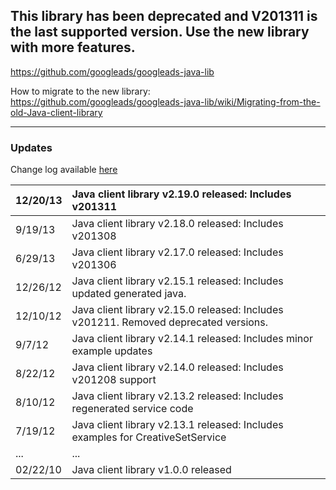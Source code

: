 ## This library has been deprecated and V201311 is the last supported version. Use the new library with more features. ##
https://github.com/googleads/googleads-java-lib

How to migrate to the new library: https://github.com/googleads/googleads-java-lib/wiki/Migrating-from-the-old-Java-client-library


---



### Updates ###

Change log available [here](http://google-api-dfp-java.googlecode.com/svn/trunk/ChangeLog)

|12/20/13 | Java client library v2.19.0 released: Includes v201311|
|:--------|:------------------------------------------------------|
|9/19/13  | Java client library v2.18.0 released: Includes v201308|
|6/29/13  | Java client library v2.17.0 released: Includes v201306|
|12/26/12 | Java client library v2.15.1 released: Includes updated generated java.|
|12/10/12 | Java client library v2.15.0 released: Includes v201211. Removed deprecated versions.|
|9/7/12   | Java client library v2.14.1 released: Includes minor example updates|
|8/22/12  | Java client library v2.14.0 released: Includes v201208 support|
|8/10/12  | Java client library v2.13.2 released: Includes regenerated service code|
|7/19/12  | Java client library v2.13.1 released: Includes examples for CreativeSetService|
|...      | ...                                                   |
|02/22/10 | Java client library v1.0.0 released                   |